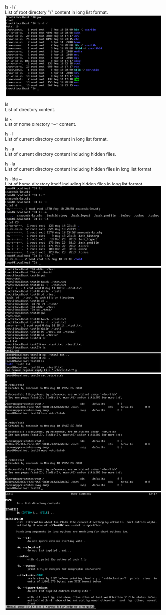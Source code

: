 ls -l / <br />
List of root directory "/" content in long list format. <br /> 
![alt text](/m5/task5.2/Linux2.1.PNG) <br />

ls <br />
List of directory content. <br />

ls ~ <br />
List of home directory "~" content. <br />

ls -l <br />
List of current directory content in long list format. <br />

ls -a <br />
List of current directory content including hidden files. <br />

ls -la <br />
List of current directory content including hidden files in long list format <br />

ls -lda ~ <br />
List of home directory itself including hidden files in long list format <br />
![alt text](/m5/task5.2/Linux2.2.PNG) <br />
![alt text](/m5/task5.2/Linux2.3.PNG) <br />
![alt text](/m5/task5.2/Linux2.4.PNG) <br />
![alt text](/m5/task5.2/Linux2.5.PNG) <br />
![alt text](/m5/task5.2/Linux2.6.PNG) <br />
